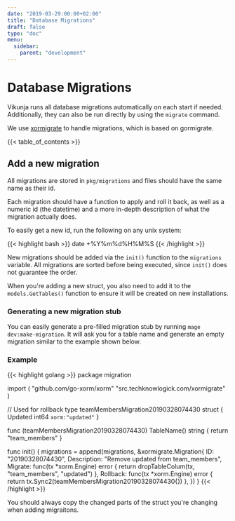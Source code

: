 ```yaml
---
date: "2019-03-29:00:00+02:00"
title: "Database Migrations"
draft: false
type: "doc"
menu:
  sidebar:
    parent: "development"
---
```


# Database Migrations

Vikunja runs all database migrations automatically on each start if needed.
Additionally, they can also be run directly by using the `migrate` command.

We use [xormigrate](https://github.com/techknowlogick/xormigrate) to handle migrations, 
which is based on gormigrate.

{{< table_of_contents >}}

## Add a new migration

All migrations are stored in `pkg/migrations` and files should have the same name as their id.

Each migration should have a function to apply and roll it back, as well as a numeric id (the datetime)
and a more in-depth description of what the migration actually does.

To easily get a new id, run the following on any unix system: 

{{< highlight bash >}}
date +%Y%m%d%H%M%S
{{< /highlight >}}

New migrations should be added via the `init()` function to the `migrations` variable.
All migrations are sorted before being executed, since `init()` does not guarantee the order.

When you're adding a new struct, you also need to add it to the `models.GetTables()` function
to ensure it will be created on new installations.

### Generating a new migration stub

You can easily generate a pre-filled migration stub by running `mage dev:make-migration`.
It will ask you for a table name and generate an empty migration similar to the example shown below.

### Example

{{< highlight golang >}}
package migration

import (
	"github.com/go-xorm/xorm"
	"src.techknowlogick.com/xormigrate"
)

// Used for rollback
type teamMembersMigration20190328074430 struct {
	Updated int64 `xorm:"updated"`
}

func (teamMembersMigration20190328074430) TableName() string {
	return "team_members"
}

func init() {
	migrations = append(migrations, &xormigrate.Migration{
		ID:          "20190328074430",
		Description: "Remove updated from team_members",
		Migrate: func(tx *xorm.Engine) error {
			return dropTableColum(tx, "team_members", "updated")
		},
		Rollback: func(tx *xorm.Engine) error {
			return tx.Sync2(teamMembersMigration20190328074430{})
		},
	})
}
{{< /highlight >}}

You should always copy the changed parts of the struct you're changing when adding migraitons.
